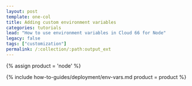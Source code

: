 ```yaml
---
layout: post
template: one-col
title: Adding custom environment variables
categories: tutorials
lead: "How to use environment variables in Cloud 66 for Node"
legacy: false
tags: ["customization"]
permalink: /:collection/:path:output_ext
---
```


{% assign product = 'node' %}

{% include how-to-guides/deployment/env-vars.md product = product %}
